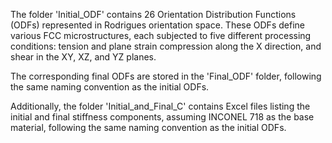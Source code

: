 The folder 'Initial_ODF' contains 26 Orientation Distribution Functions (ODFs) represented in Rodrigues orientation space. These ODFs define various FCC microstructures, each subjected to five different processing conditions: tension and plane strain compression along the X direction, and shear in the XY, XZ, and YZ planes.

The corresponding final ODFs are stored in the 'Final_ODF' folder, following the same naming convention as the initial ODFs.

Additionally, the folder 'Initial_and_Final_C' contains Excel files listing the initial and final stiffness components, assuming INCONEL 718 as the base material, following the same naming convention as the initial ODFs.
